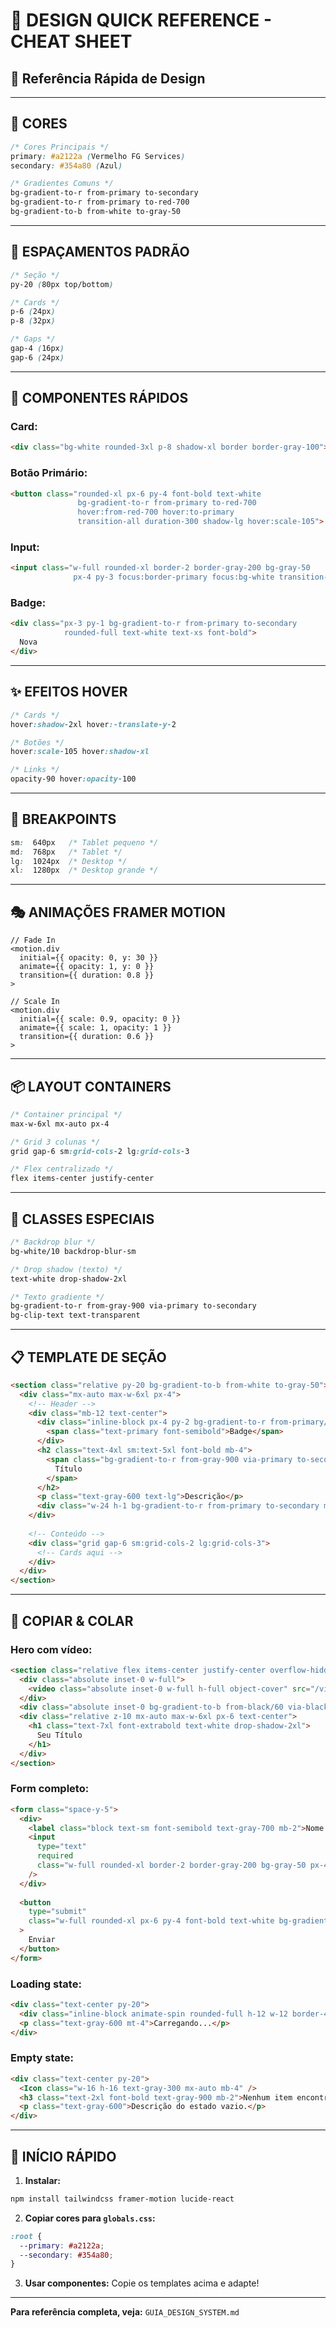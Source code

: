 # 🎨 DESIGN QUICK REFERENCE - CHEAT SHEET

## 🎯 Referência Rápida de Design

---

## 🎨 CORES

```css
/* Cores Principais */
primary: #a2122a (Vermelho FG Services)
secondary: #354a80 (Azul)

/* Gradientes Comuns */
bg-gradient-to-r from-primary to-secondary
bg-gradient-to-r from-primary to-red-700
bg-gradient-to-b from-white to-gray-50
```

---

## 📏 ESPAÇAMENTOS PADRÃO

```css
/* Seção */
py-20 (80px top/bottom)

/* Cards */
p-6 (24px)
p-8 (32px)

/* Gaps */
gap-4 (16px)
gap-6 (24px)
```

---

## 🔲 COMPONENTES RÁPIDOS

### **Card:**
```html
<div class="bg-white rounded-3xl p-8 shadow-xl border border-gray-100">
```

### **Botão Primário:**
```html
<button class="rounded-xl px-6 py-4 font-bold text-white 
               bg-gradient-to-r from-primary to-red-700 
               hover:from-red-700 hover:to-primary 
               transition-all duration-300 shadow-lg hover:scale-105">
```

### **Input:**
```html
<input class="w-full rounded-xl border-2 border-gray-200 bg-gray-50 
              px-4 py-3 focus:border-primary focus:bg-white transition-all">
```

### **Badge:**
```html
<div class="px-3 py-1 bg-gradient-to-r from-primary to-secondary 
            rounded-full text-white text-xs font-bold">
  Nova
</div>
```

---

## ✨ EFEITOS HOVER

```css
/* Cards */
hover:shadow-2xl hover:-translate-y-2

/* Botões */
hover:scale-105 hover:shadow-xl

/* Links */
opacity-90 hover:opacity-100
```

---

## 📱 BREAKPOINTS

```css
sm:  640px   /* Tablet pequeno */
md:  768px   /* Tablet */
lg:  1024px  /* Desktop */
xl:  1280px  /* Desktop grande */
```

---

## 🎭 ANIMAÇÕES FRAMER MOTION

```tsx
// Fade In
<motion.div
  initial={{ opacity: 0, y: 30 }}
  animate={{ opacity: 1, y: 0 }}
  transition={{ duration: 0.8 }}
>

// Scale In
<motion.div
  initial={{ scale: 0.9, opacity: 0 }}
  animate={{ scale: 1, opacity: 1 }}
  transition={{ duration: 0.6 }}
>
```

---

## 📦 LAYOUT CONTAINERS

```css
/* Container principal */
max-w-6xl mx-auto px-4

/* Grid 3 colunas */
grid gap-6 sm:grid-cols-2 lg:grid-cols-3

/* Flex centralizado */
flex items-center justify-center
```

---

## 🔧 CLASSES ESPECIAIS

```css
/* Backdrop blur */
bg-white/10 backdrop-blur-sm

/* Drop shadow (texto) */
text-white drop-shadow-2xl

/* Texto gradiente */
bg-gradient-to-r from-gray-900 via-primary to-secondary 
bg-clip-text text-transparent
```

---

## 📋 TEMPLATE DE SEÇÃO

```html
<section class="relative py-20 bg-gradient-to-b from-white to-gray-50">
  <div class="mx-auto max-w-6xl px-4">
    <!-- Header -->
    <div class="mb-12 text-center">
      <div class="inline-block px-4 py-2 bg-gradient-to-r from-primary/10 to-secondary/10 rounded-full mb-4">
        <span class="text-primary font-semibold">Badge</span>
      </div>
      <h2 class="text-4xl sm:text-5xl font-bold mb-4">
        <span class="bg-gradient-to-r from-gray-900 via-primary to-secondary bg-clip-text text-transparent">
          Título
        </span>
      </h2>
      <p class="text-gray-600 text-lg">Descrição</p>
      <div class="w-24 h-1 bg-gradient-to-r from-primary to-secondary mx-auto rounded-full mt-4" />
    </div>
    
    <!-- Conteúdo -->
    <div class="grid gap-6 sm:grid-cols-2 lg:grid-cols-3">
      <!-- Cards aqui -->
    </div>
  </div>
</section>
```

---

## 🎨 COPIAR & COLAR

### **Hero com vídeo:**
```html
<section class="relative flex items-center justify-center overflow-hidden h-[70vh]">
  <div class="absolute inset-0 w-full">
    <video class="absolute inset-0 w-full h-full object-cover" src="/video.mp4" autoPlay muted loop playsInline />
  </div>
  <div class="absolute inset-0 bg-gradient-to-b from-black/60 via-black/50 to-black/70" />
  <div class="relative z-10 mx-auto max-w-6xl px-6 text-center">
    <h1 class="text-7xl font-extrabold text-white drop-shadow-2xl">
      Seu Título
    </h1>
  </div>
</section>
```

### **Form completo:**
```html
<form class="space-y-5">
  <div>
    <label class="block text-sm font-semibold text-gray-700 mb-2">Nome *</label>
    <input 
      type="text"
      required
      class="w-full rounded-xl border-2 border-gray-200 bg-gray-50 px-4 py-3 focus:border-primary focus:bg-white transition-all" 
    />
  </div>
  
  <button 
    type="submit"
    class="w-full rounded-xl px-6 py-4 font-bold text-white bg-gradient-to-r from-primary to-red-700 hover:from-red-700 hover:to-primary transition-all duration-300 shadow-lg hover:scale-105"
  >
    Enviar
  </button>
</form>
```

### **Loading state:**
```html
<div class="text-center py-20">
  <div class="inline-block animate-spin rounded-full h-12 w-12 border-4 border-primary border-t-transparent"></div>
  <p class="text-gray-600 mt-4">Carregando...</p>
</div>
```

### **Empty state:**
```html
<div class="text-center py-20">
  <Icon class="w-16 h-16 text-gray-300 mx-auto mb-4" />
  <h3 class="text-2xl font-bold text-gray-900 mb-2">Nenhum item encontrado</h3>
  <p class="text-gray-600">Descrição do estado vazio.</p>
</div>
```

---

## 🚀 INÍCIO RÁPIDO

1. **Instalar:**
```bash
npm install tailwindcss framer-motion lucide-react
```

2. **Copiar cores para `globals.css`:**
```css
:root {
  --primary: #a2122a;
  --secondary: #354a80;
}
```

3. **Usar componentes:**
Copie os templates acima e adapte!

---

**Para referência completa, veja:** `GUIA_DESIGN_SYSTEM.md`

